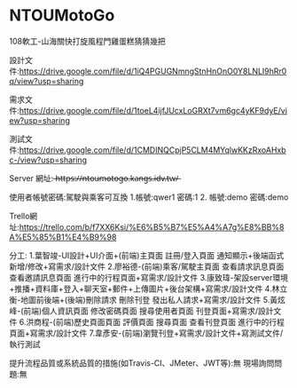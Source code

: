 ﻿# NTOUMotoGo
 108軟工-山海關快打旋風程門雞蛋糕猜猜幾把
 

設計文件:https://drive.google.com/file/d/1iQ4PGUGNmngStnHnOnO0Y8LNLI9hRr0q/view?usp=sharing

需求文件:https://drive.google.com/file/d/1toeL4ijfJUcxLoGRXt7vm6gc4yKF9dyE/view?usp=sharing

測試文件:https://drive.google.com/file/d/1CMDINQCpjP5CLM4MYqlwKKzRxoAHxbc-/view?usp=sharing

Server 網址: ̶h̶t̶t̶p̶s̶:̶/̶/̶n̶t̶o̶u̶m̶o̶t̶o̶g̶o̶.̶k̶a̶n̶g̶s̶.̶i̶d̶v̶.̶t̶w̶/̶

使用者帳號密碼:駕駛與乘客可互換     1.帳號:qwer1 密碼:1          2.  帳號:demo 密碼:demo

Trello網址:https://trello.com/b/f7XX6Ksi/%E6%B5%B7%E5%A4%A7g%E8%BB%8A%E5%85%B1%E4%B9%98

分工:
     1.葉智竣-UI設計+UI介面+(前端)主頁面 註冊/登入頁面 通知顯示+後端函式新增/修改+寫需求/設計文件
     2.廖裕德-(前端)乘客/駕駛主頁面 查看請求訊息頁面 查看邀請訊息頁面 進行中的行程頁面+寫需求/設計文件
     3.康致瑋-架設server環境+推播+資料庫+登入+聊天室+郵件+上傳圖片+後台架構+寫需求/設計文件
     4.林立衡-地圖前後端+(後端)刪除請求 刪除刊登 發出私人請求+寫需求/設計文件
     5.黃炫峰-(前端)個人資訊頁面 修改密碼頁面 搜尋使用者頁面 刊登頁面+寫需求/設計文件
     6.洪商程-(前端)歷史頁面頁面 評價頁面 搜尋頁面 查看刊登頁面 進行中的行程頁面+寫需求/設計文件 
     7.韋彥安-(前端)瀏覽刊登+寫需求/設計文件+寫測試文件/執行測試
     
提升流程品質或系統品質的措施(如Travis-CI、JMeter、JWT等):無
現場詢問問題:無
     

